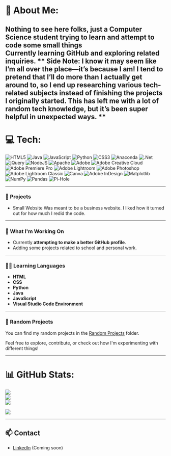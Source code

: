 # 💫 About Me:
Nothing to see here folks, just a Computer Science student trying to learn and attempt to code some small things<br>Currently learning GitHub and exploring related inquiries.
** Side Note: I know it may seem like I’m all over the place—it’s because I am! I tend to pretend that I’ll do more than I actually get around to, so I end up researching various tech-related subjects instead of finishing the projects I originally started. This has left me with a lot of random tech knowledge, but it’s been super helpful in unexpected ways. ** 
---

# 💻 Tech:
![HTML5](https://img.shields.io/badge/html5-%23E34F26.svg?style=for-the-badge&logo=html5&logoColor=white) ![Java](https://img.shields.io/badge/java-%23ED8B00.svg?style=for-the-badge&logo=openjdk&logoColor=white) ![JavaScript](https://img.shields.io/badge/javascript-%23323330.svg?style=for-the-badge&logo=javascript&logoColor=%23F7DF1E) ![Python](https://img.shields.io/badge/python-3670A0?style=for-the-badge&logo=python&logoColor=ffdd54) ![CSS3](https://img.shields.io/badge/css3-%231572B6.svg?style=for-the-badge&logo=css3&logoColor=white) ![Anaconda](https://img.shields.io/badge/Anaconda-%2344A833.svg?style=for-the-badge&logo=anaconda&logoColor=white) ![.Net](https://img.shields.io/badge/.NET-5C2D91?style=for-the-badge&logo=.net&logoColor=white) ![jQuery](https://img.shields.io/badge/jquery-%230769AD.svg?style=for-the-badge&logo=jquery&logoColor=white) ![NodeJS](https://img.shields.io/badge/node.js-6DA55F?style=for-the-badge&logo=node.js&logoColor=white) ![Apache](https://img.shields.io/badge/apache-%23D42029.svg?style=for-the-badge&logo=apache&logoColor=white) ![Adobe](https://img.shields.io/badge/adobe-%23FF0000.svg?style=for-the-badge&logo=adobe&logoColor=white) ![Adobe Creative Cloud](https://img.shields.io/badge/Adobe%20Creative%20Cloud-DA1F26.svg?style=for-the-badge&logo=Adobe%20Creative%20Cloud&logoColor=white) ![Adobe Premiere Pro](https://img.shields.io/badge/Adobe%20Premiere%20Pro-9999FF.svg?style=for-the-badge&logo=Adobe%20Premiere%20Pro&logoColor=white) ![Adobe Lightroom](https://img.shields.io/badge/Adobe%20Lightroom-31A8FF.svg?style=for-the-badge&logo=Adobe%20Lightroom&logoColor=white) ![Adobe Photoshop](https://img.shields.io/badge/adobe%20photoshop-%2331A8FF.svg?style=for-the-badge&logo=adobe%20photoshop&logoColor=white) ![Adobe Lightroom Classic](https://img.shields.io/badge/Adobe%20Lightroom%20Classic-31A8FF.svg?style=for-the-badge&logo=Adobe%20Lightroom%20Classic&logoColor=white) ![Canva](https://img.shields.io/badge/Canva-%2300C4CC.svg?style=for-the-badge&logo=Canva&logoColor=white) ![Adobe InDesign](https://img.shields.io/badge/Adobe%20InDesign-49021F?style=for-the-badge&logo=adobeindesign&logoColor=FF3366) ![Matplotlib](https://img.shields.io/badge/Matplotlib-%23ffffff.svg?style=for-the-badge&logo=Matplotlib&logoColor=black) ![NumPy](https://img.shields.io/badge/numpy-%23013243.svg?style=for-the-badge&logo=numpy&logoColor=white) ![Pandas](https://img.shields.io/badge/pandas-%23150458.svg?style=for-the-badge&logo=pandas&logoColor=white) ![Pi-Hole](https://img.shields.io/badge/pihole-%2396060C.svg?style=for-the-badge&logo=pi-hole&logoColor=white)

---

### 🚀 Projects
- Small Website
Was meant to be a business website. I liked how it turned out for how much I redid the code.
---
### 🔧 What I'm Working On
- Currently **attempting to make a better GitHub profile**.
- Adding some projects related to school and personal work.

---

### 🧑‍💻 Learning Languages

- **HTML**
- **CSS**
- **Python**
- **Java**
- **JavaScript**
- **Visual Studio Code Environment**

---

### 📂 Random Projects

You can find my random projects in the [Random Projects](./Non-essential) folder.

Feel free to explore, contribute, or check out how I'm experimenting with different things!

---

# 📊 GitHub Stats:
![](https://github-readme-stats.vercel.app/api?username=FallenOw1&theme=radical&hide_border=false&include_all_commits=true&count_private=false)<br/>
![](https://nirzak-streak-stats.vercel.app/?user=FallenOw1&theme=radical&hide_border=false)<br/>
![](https://github-readme-stats.vercel.app/api/top-langs/?username=FallenOw1&theme=radical&hide_border=false&include_all_commits=true&count_private=false&layout=compact)

[![](https://visitcount.itsvg.in/api?id=FallenOw1&icon=0&color=2)](https://visitcount.itsvg.in)

---

## 📫 Contact

- [LinkedIn](https://linkedin.com/in/your-linkedin) (Coming soon)
